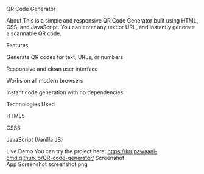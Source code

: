 QR Code Generator 

About
This is a simple and responsive QR Code Generator built using HTML, CSS, and JavaScript.
You can enter any text or URL, and instantly generate a scannable QR code.

Features

Generate QR codes for text, URLs, or numbers

Responsive and clean user interface

Works on all modern browsers

Instant code generation with no dependencies

Technologies Used

HTML5

CSS3

JavaScript (Vanilla JS)

Live Demo
You can try the project here:
https://krupawaani-cmd.github.io/QR-code-generator/
Screenshot  
App Screenshot
screenshot.png

